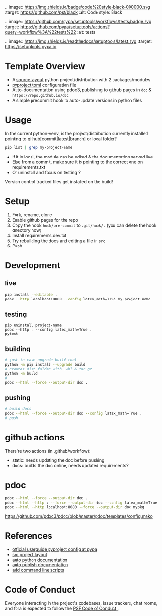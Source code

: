 
.. image:: https://img.shields.io/badge/code%20style-black-000000.svg
   :target: https://github.com/psf/black
   :alt: Code style: Black

.. image:: https://github.com/pypa/setuptools/workflows/tests/badge.svg
   :target: https://github.com/pypa/setuptools/actions?query=workflow%3A%22tests%22
   :alt: tests

.. image:: https://img.shields.io/readthedocs/setuptools/latest.svg
    :target: https://setuptools.pypa.io

# Template Overview

* A [source layout][src-layout] python project/distribution with 2 packages/modules
* [pyproject.toml][pyproject_config] configuration file
* Auto-documentation using pdoc3, publishing to github pages in `doc` & `https://repo.github.io/doc`
* A simple precommit hook to auto-update versions in python files

# Usage 

In the current python-venv, is the project/distribution currently installed pointing to github[commit|latest|branch] or local folder?
```bash
pip list | grep my-project-name
```
* If it is local, the module can be edited & the documentation served live
* Else from a commit, make sure it is pointing to the correct one on requirements.txt
* Or uninstall and focus on testing ?

Version control tracked files get installed on the build!

# Setup

1. Fork, rename, clone
2. Enable github pages for the repo
3. Copy the hook `hook/pre-commit` to `.git/hook/.` (you can delete the hook directory now)
4. Install requirements.dev.txt
5. Try rebuilding the docs and editing a file in `src`
6. Push

# Development

## live
```bash
pip install --editable .
pdoc --http localhost:8080 --config latex_math=True my-project-name
```
## testing
```
pip uninstall project-name
pdoc --http : --config latex_math=True .
pytest
```
## building
```bash
# just in case upgrade build tool
python -m pip install --upgrade build
# creates dist folder with .whl & tar.gz
python -m build
# 
pdoc --html --force --output-dir doc .
```
## pushing
```bash
# build docs 
pdoc --html --force --output-dir doc --config latex_math=True .
# push
```
# github actions
There're two actions (in .github/workflow):
- static: needs updating the doc before pushing
- docs: builds the doc online, needs updated requirements?

# pdoc
```bash
pdoc --html --force --output-dir doc .
pdoc --html --http : --force --output-dir doc --config latex_math=True .
pdoc --html --http localhost:8080 --force --output-dir doc mypkg
```
https://github.com/pdoc3/pdoc/blob/master/pdoc/templates/config.mako

# References
* [official userguide pyproject config at pypa][pyproject_config]  
* [src project layout][src-layout]  
* [auto python documentation][auto-document]  
* [auto publish documentation][auto-publish-docs]  
* [add command line scripts][cli-scripts]  

# Code of Conduct

Everyone interacting in the project's codebases, issue trackers,
chat rooms, and fora is expected to follow the
[PSF Code of Conduct](https://www.python.org/psf/conduct/)_.

[pyproject_config]: https://setuptools.pypa.io/en/latest/userguide/pyproject_config.html
[src-layout]: https://setuptools.pypa.io/en/latest/userguide/package_discovery.html#src-layout
[cli-scripts]: https://setuptools.pypa.io/en/latest/userguide/entry_point.html
[auto-document]: https://pdoc3.github.io/pdoc
[auto-publish-docs]: https://github.com/mitmproxy/pdoc/blob/main/.github/workflows/docs.yml
